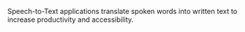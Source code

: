 Speech-to-Text applications translate spoken words into written text to increase productivity and accessibility.
